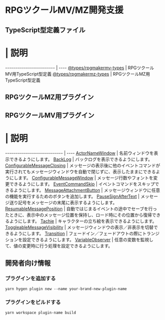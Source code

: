 
# RPGツクールMV/MZ開発支援

## TypeScript型定義ファイル

 #                        | 説明
------------------------- | ----
[@types/rpgmakermv-types] | RPGツクールMV用TypeScript型定義
[@types/rpgmakermz-types] | RPGツクールMZ用TypeScript型定義


## RPGツクールMZ用プラグイン


## RPGツクールMV用プラグイン

 #                            | 説明
----------------------------- | ----
[ActorNameWindow]             | 名前ウィンドウを表示できるようにします。
[BackLog]                     | バックログを表示できるようにします。
[ConfigurableMessageClosing]  | メッセージの表示後に他のイベントコマンドが実行されてもメッセージウィンドウを自動で閉じずに、表示したままにできるようにします。
[ConfigurableMessageWindow]   | メッセージ行数やフォントを変更できるようにします。
[EventCommandSkip]            | イベントコマンドをスキップできるようにします。
[MessageAttachmentButton]     | メッセージウィンドウに任意の機能を実行するためのボタンを追加します。
[PauseSignAfterText]          | メッセージ送り記号をメッセージの末尾に表示するようにします。
[ResumableMessagePosition]    | 自動ではじまるイベントの途中でセーブを行ったときに、表示中のメッセージ位置を保持し、ロード時にその位置から復帰できるようにします。
[Tachie]                      | キャラクターの立ち絵を表示できるようにします。
[ToggleableMessageVisibility] | メッセージウィンドウの表示／非表示を切替できるようにします。
[Transition]                  | フェードイン／フェードアウトの際にトランジションを設定できるようにします。
[VariableObserver]            | 任意の変数を監視して、値の変更時に行う処理を設定できるようにします。


## 開発者向け情報

### プラグインを追加する

```
yarn hygen plugin new --name your-brand-new-plugin-name
```

### プラグインをビルドする

```
yarn workspace plugin-name build
```

[@types/rpgmakermv-types]: ./packages/@types/rpgmakermv-types
[@types/rpgmakermz-types]: ./packages/@types/rpgmakermz-types
[ActorNameWindow]: ./packages/actor-name-window/
[BackLog]: ./packages/back-log/
[ConfigurableMessageClosing]: ./packages/configurable-message-closing/
[ConfigurableMessageWindow]: ./packages/configurable-message-window/
[EventCommandSkip]: ./packages/event-command-skip/
[MessageAttachmentButton]: ./packages/message-attachment-button/
[PauseSignAfterText]: ./packages/pause-sign-after-text/
[ResumableMessagePosition]: ./packages/resumable-message-position/
[Tachie]: ./packages/tachie/
[ToggleableMessageVisibility]: ./packages/togglealbe-message-visibility/
[Transition]: ./packages/transition/
[VariableObserver]: ./packages/variable-observer/
